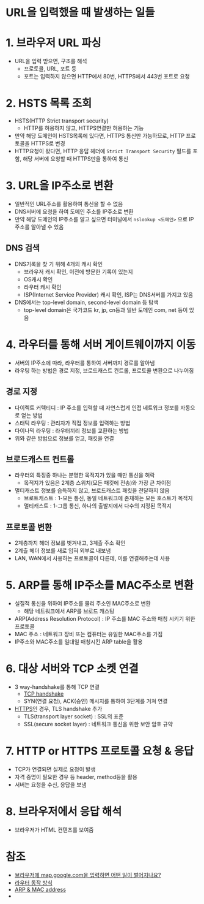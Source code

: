 # URL을 입력했을 때 발생하는 일들

# 1. 브라우저 URL 파싱
- URL을 입력 받으면, 구조를 해석
	- 프로토콜, URL, 포트 등
	- 포트는 입력하지 않으면 HTTP에서 80번, HTTPS에서 443번 포트로 요청

# 2. HSTS 목록 조회
- HSTS(HTTP Strict transport security)
	- HTTP를 허용하지 않고, HTTPS연결만 허용하는 기능
- 만약 해당 도메인이 HSTS목록에 있다면, HTTPS 통신만 가능하므로, HTTP 프로토콜을 HTTPS로 변경
- HTTP요청이 왔다면, HTTP 응답 헤더에 `Strict Transport Security` 필드를 포함, 해당 서버에 요청할 때 HTTPS만을 통하여 통신

# 3. URL을 IP주소로 변환
- 일반적인 URL주소를 활용하여 통신을 할 수 없음
- DNS서버에 요청을 하여 도메인 주소를 IP주소로 변환
- 만약 해당 도메인의 IP주소를 알고 싶으면 터미널에서 `nslookup <도메인>` 으로 IP주소를 알아낼 수 있음

## DNS 검색
- DNS기록을 찾 기 위해 4개의 캐시 확인
	- 브라우저 캐시 확인, 이전에 방문한 기록이 있는지
	- OS캐시 확인
	- 라우터 캐시 확인
	- ISP(Internet Service Provider) 캐시 확인, ISP는 DNS서버를 가지고 있음
- DNS에서는 top-level domain, second-level domain 등 탐색
	- top-level domain은 국가코드 kr, jp, cn등과 일반 도메인 com, net 등이 있음

# 4. 라우터를 통해 서버 게이트웨이까지 이동
- 서버의 IP주소에 따라, 라우터를 통하여 서버까지 경로를 알아냄
- 라우팅 하는 방법은 경로 지정, 브로드캐스트 컨트롤, 프로토콜 변환으로 나누어짐

## 경로 지정
- 다이렉트 커텍티디 : IP 주소를 입력할 때 자연스럽게 인접 네트워크 정보를 자동으로 얻는 방법
- 스태틱 라우팅 : 관리자가 직접 정보를 입력하는 방법
- 다이나믹 라우팅 : 라우터끼리 정보를 교환하는 방법
- 위와 같은 방법으로 정보를 얻고, 패킷을 연결

## 브로드캐스트 컨트롤
- 라우터의 특징중 하나는 분명한 목적지가 있을 때만 통신을 허락
	- 목적지가 있음은 2계층 스위치(모든 패킷에 전송)와 가장 큰 차이점
- 멀티캐스트 정보를 습득하지 않고, 브로드캐스트 패킷을 전달하지 않음
	- 브로트캐스트 : 1-모든 통신, 동일 네트워크에 존재하는 모든 호스트가 목적지
	- 멀티캐스트 : 1-그룹 통신, 하나의 출발지에서 다수의 지정된 목적지

## 프로토콜 변환
- 2계층까지 헤더 정보를 벗겨내고, 3계츨 주소 확인
- 2계츨 헤더 정보를 새로 입혀 외부로 내보냄
- LAN, WAN에서 사용하는 프로토콜이 다른데, 이를 연결해주는데 사용

# 5. ARP를 통해 IP주소를 MAC주소로 변환
- 실질적 통신을 위하여 IP주소를 물리 주소인 MAC주소로 변환
	- 해당 네트워크에서 ARP를 브로드 캐스팅
- ARP(Address Resolution Protocol) : IP 주소를 MAC 주소와 매칭 시키기 위한 프로토콜
- MAC 주소 : 네트워크 장비 또는 컴퓨터는 유일한 MAC주소를 가짐
- IP주소와 MAC주소를 일대일 매칭시킨 ARP table을 활용

# 6. 대상 서버와 TCP 소켓 연결
- 3 way-handshake를 통해 TCP 연결
	- [TCP handshake](TCP%20handshake.md)
	- SYN(연결 요청), ACK(승인) 메시지를 통하여 3단계를 거쳐 연결
- [HTTPS](HTTPS.md)인 경우, TLS handshake 추가
	- TLS(transport layer socket) : SSL의 표준
	- SSL(secure socket layer) : 네트워크 통신을 위한 보안 암호 규약

# 7. HTTP or HTTPS 프로토콜 요청 & 응답
- TCP가 연결되면 실제로 요청이 발생
- 자격 증명이 필요한 경우 등 header, method등을 활용
- 서버는 요청을 수신, 응답을 보냄

# 8. 브라우저에서 응답 해석
- 브라우저가 HTML 컨텐츠를 보여줌

# 참조
- [브라우저에 map.google.com을 입력하면 어떤 일이 벌어지나요?](https://velog.io/@khy226/%EB%B8%8C%EB%9D%BC%EC%9A%B0%EC%A0%80%EC%97%90-url%EC%9D%84-%EC%9E%85%EB%A0%A5%ED%95%98%EB%A9%B4-%EC%96%B4%EB%96%A4%EC%9D%BC%EC%9D%B4-%EB%B2%8C%EC%96%B4%EC%A7%88%EA%B9%8C)
- [라우터 동작 방식](https://haeunyah.tistory.com/98)
- [ARP & MAC address](https://aws-hyoh.tistory.com/entry/ARP-%EC%89%BD%EA%B2%8C-%EC%9D%B4%ED%95%B4%ED%95%98%EA%B8%B0)
- 
